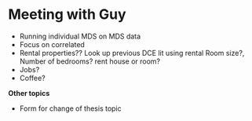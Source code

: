 # Meeting with Guy

* Running individual MDS on MDS data
* Focus on correlated
* Rental properties?? Look up previous DCE lit using rental Room size?, Number of bedrooms? rent house or room?
* Jobs?
* Coffee?

**Other topics**
* Form for change of thesis topic
